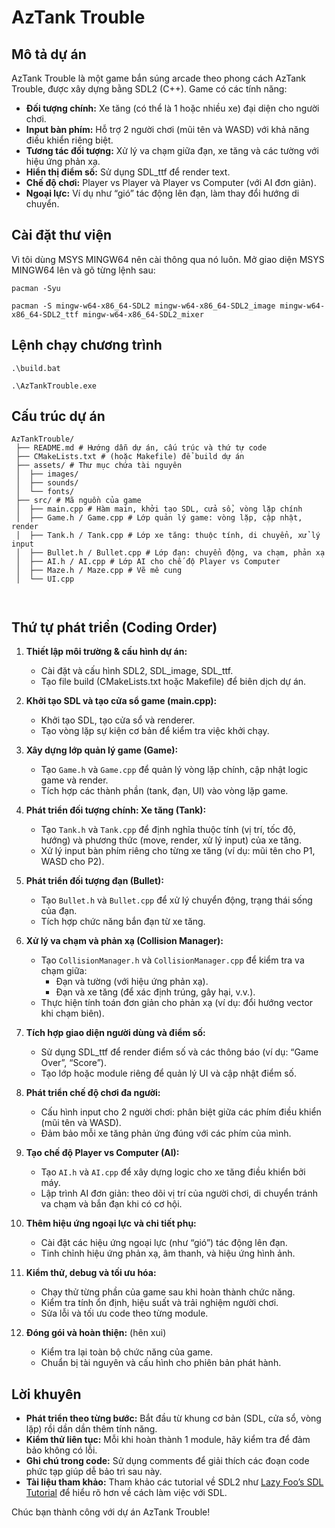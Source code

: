 # AzTank Trouble

## Mô tả dự án
AzTank Trouble là một game bắn súng arcade theo phong cách AzTank Trouble, được xây dựng bằng SDL2 (C++). Game có các tính năng:
- **Đối tượng chính:** Xe tăng (có thể là 1 hoặc nhiều xe) đại diện cho người chơi.
- **Input bàn phím:** Hỗ trợ 2 người chơi (mũi tên và WASD) với khả năng điều khiển riêng biệt.
- **Tương tác đối tượng:** Xử lý va chạm giữa đạn, xe tăng và các tường với hiệu ứng phản xạ.
- **Hiển thị điểm số:** Sử dụng SDL_ttf để render text.
- **Chế độ chơi:** Player vs Player và Player vs Computer (với AI đơn giản).
- **Ngoại lực:** Ví dụ như “gió” tác động lên đạn, làm thay đổi hướng di chuyển.

## Cài đặt thư viện
Vì tôi dùng MSYS MINGW64 nên cài thông qua nó luôn. Mở giao diện MSYS MINGW64 lên và gõ từng lệnh sau:
```basg
pacman -Syu

pacman -S mingw-w64-x86_64-SDL2 mingw-w64-x86_64-SDL2_image mingw-w64-x86_64-SDL2_ttf mingw-w64-x86_64-SDL2_mixer
```
## Lệnh chạy chương trình
```basg
.\build.bat

.\AzTankTrouble.exe
```


## Cấu trúc dự án
```plaintext
AzTankTrouble/
 ├── README.md # Hướng dẫn dự án, cấu trúc và thứ tự code 
 ├── CMakeLists.txt # (hoặc Makefile) để build dự án 
 ├── assets/ # Thư mục chứa tài nguyên 
 │  ├── images/ 
 │  ├── sounds/ 
 │  └── fonts/ 
 ├── src/ # Mã nguồn của game 
 │  ├── main.cpp # Hàm main, khởi tạo SDL, cửa sổ, vòng lặp chính 
 │  ├── Game.h / Game.cpp # Lớp quản lý game: vòng lặp, cập nhật, render 
 │  ├── Tank.h / Tank.cpp # Lớp xe tăng: thuộc tính, di chuyển, xử lý input 
 │  ├── Bullet.h / Bullet.cpp # Lớp đạn: chuyển động, va chạm, phản xạ 
 │  ├── AI.h / AI.cpp # Lớp AI cho chế độ Player vs Computer 
 │  ├── Maze.h / Maze.cpp # Vẽ mê cung
 │  └── UI.cpp

 
```


## Thứ tự phát triển (Coding Order)
1. **Thiết lập môi trường & cấu hình dự án:**
   - Cài đặt và cấu hình SDL2, SDL_image, SDL_ttf.
   - Tạo file build (CMakeLists.txt hoặc Makefile) để biên dịch dự án.

2. **Khởi tạo SDL và tạo cửa sổ game (main.cpp):**
   - Khởi tạo SDL, tạo cửa sổ và renderer.
   - Tạo vòng lặp sự kiện cơ bản để kiểm tra việc khởi chạy.

3. **Xây dựng lớp quản lý game (Game):**
   - Tạo `Game.h` và `Game.cpp` để quản lý vòng lặp chính, cập nhật logic game và render.
   - Tích hợp các thành phần (tank, đạn, UI) vào vòng lặp game.

4. **Phát triển đối tượng chính: Xe tăng (Tank):**
   - Tạo `Tank.h` và `Tank.cpp` để định nghĩa thuộc tính (vị trí, tốc độ, hướng) và phương thức (move, render, xử lý input) của xe tăng.
   - Xử lý input bàn phím riêng cho từng xe tăng (ví dụ: mũi tên cho P1, WASD cho P2).

5. **Phát triển đối tượng đạn (Bullet):**
   - Tạo `Bullet.h` và `Bullet.cpp` để xử lý chuyển động, trạng thái sống của đạn.
   - Tích hợp chức năng bắn đạn từ xe tăng.

6. **Xử lý va chạm và phản xạ (Collision Manager):**
   - Tạo `CollisionManager.h` và `CollisionManager.cpp` để kiểm tra va chạm giữa:
     - Đạn và tường (với hiệu ứng phản xạ).
     - Đạn và xe tăng (để xác định trúng, gây hại, v.v.).
   - Thực hiện tính toán đơn giản cho phản xạ (ví dụ: đổi hướng vector khi chạm biên).

7. **Tích hợp giao diện người dùng và điểm số:**
   - Sử dụng SDL_ttf để render điểm số và các thông báo (ví dụ: “Game Over”, “Score”).
   - Tạo lớp hoặc module riêng để quản lý UI và cập nhật điểm số.

8. **Phát triển chế độ chơi đa người:**
   - Cấu hình input cho 2 người chơi: phân biệt giữa các phím điều khiển (mũi tên và WASD).
   - Đảm bảo mỗi xe tăng phản ứng đúng với các phím của mình.

9. **Tạo chế độ Player vs Computer (AI):**
   - Tạo `AI.h` và `AI.cpp` để xây dựng logic cho xe tăng điều khiển bởi máy.
   - Lập trình AI đơn giản: theo dõi vị trí của người chơi, di chuyển tránh va chạm và bắn đạn khi có cơ hội.

10. **Thêm hiệu ứng ngoại lực và chi tiết phụ:**
    - Cài đặt các hiệu ứng ngoại lực (như “gió”) tác động lên đạn.
    - Tinh chỉnh hiệu ứng phản xạ, âm thanh, và hiệu ứng hình ảnh.

11. **Kiểm thử, debug và tối ưu hóa:**
    - Chạy thử từng phần của game sau khi hoàn thành chức năng.
    - Kiểm tra tính ổn định, hiệu suất và trải nghiệm người chơi.
    - Sửa lỗi và tối ưu code theo từng module.

12. **Đóng gói và hoàn thiện:** (hên xui)
    - Kiểm tra lại toàn bộ chức năng của game.
    - Chuẩn bị tài nguyên và cấu hình cho phiên bản phát hành.

## Lời khuyên
- **Phát triển theo từng bước:** Bắt đầu từ khung cơ bản (SDL, cửa sổ, vòng lặp) rồi dần dần thêm tính năng.
- **Kiểm thử liên tục:** Mỗi khi hoàn thành 1 module, hãy kiểm tra để đảm bảo không có lỗi.
- **Ghi chú trong code:** Sử dụng comments để giải thích các đoạn code phức tạp giúp dễ bảo trì sau này.
- **Tài liệu tham khảo:** Tham khảo các tutorial về SDL2 như [Lazy Foo’s SDL Tutorial](http://lazyfoo.net/tutorials/SDL/) để hiểu rõ hơn về cách làm việc với SDL.

Chúc bạn thành công với dự án AzTank Trouble!
